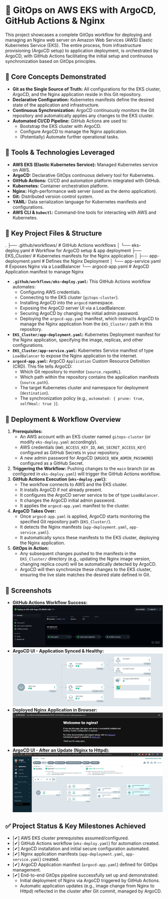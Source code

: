 # 🚀 GitOps on AWS EKS with ArgoCD, GitHub Actions & Nginx

This project showcases a complete GitOps workflow for deploying and managing an Nginx web server on Amazon Web Services (AWS) Elastic Kubernetes Service (EKS). The entire process, from infrastructure provisioning (ArgoCD setup) to application deployment, is orchestrated by ArgoCD, with GitHub Actions facilitating the initial setup and continuous synchronization based on GitOps principles.

## 🌟 Core Concepts Demonstrated

*   **Git as the Single Source of Truth:** All configurations for the EKS cluster, ArgoCD, and the Nginx application reside in this Git repository.
*   **Declarative Configuration:** Kubernetes manifests define the desired state of the application and infrastructure.
*   **Continuous Synchronization:** ArgoCD continuously monitors the Git repository and automatically applies any changes to the EKS cluster.
*   **Automated CI/CD Pipeline:** GitHub Actions are used to:
    *   Bootstrap the EKS cluster with ArgoCD.
    *   Configure ArgoCD to manage the Nginx application.
    *   (Potentially) Automate further operational tasks.

## 🔧 Tools & Technologies Leveraged

*   **AWS EKS (Elastic Kubernetes Service):** Managed Kubernetes service on AWS.
*   **ArgoCD:** Declarative GitOps continuous delivery tool for Kubernetes.
*   **GitHub Actions:** CI/CD and automation platform integrated with GitHub.
*   **Kubernetes:** Container orchestration platform.
*   **Nginx:** High-performance web server (used as the demo application).
*   **Git:** Distributed version control system.
*   **YAML:** Data serialization language for Kubernetes manifests and configurations.
*   **AWS CLI & `kubectl`:** Command-line tools for interacting with AWS and Kubernetes.

## 📁 Key Project Files & Structure
.
├── .github/workflows/ # GitHub Actions workflows
│ └── eks-deploy.yaml # Workflow for ArgoCD setup & app deployment
├── EKS_Cluster/ # Kubernetes manifests for the Nginx application
│ ├── app-deployment.yaml # Defines the Nginx Deployment
│ └── app-service.yaml # Exposes Nginx via a LoadBalancer
└── argocd-app.yaml # ArgoCD Application manifest to manage Nginx


*   **`.github/workflows/eks-deploy.yaml`:** This GitHub Actions workflow automates:
    *   Configuring AWS credentials.
    *   Connecting to the EKS cluster (`gitops-cluster`).
    *   Installing ArgoCD into the `argocd` namespace.
    *   Exposing the ArgoCD server UI via a LoadBalancer.
    *   Securing ArgoCD by changing the initial admin password.
    *   Deploying the `argocd-app.yaml` manifest, which instructs ArgoCD to manage the Nginx application from the `EKS_Cluster/` path in this repository.
*   **`EKS_Cluster/app-deployment.yaml`:** Kubernetes Deployment manifest for the Nginx application, specifying the image, replicas, and other configurations.
*   **`EKS_Cluster/app-service.yaml`:** Kubernetes Service manifest of type `LoadBalancer` to expose the Nginx application to the internet.
*   **`argocd-app.yaml`:** ArgoCD `Application` Custom Resource Definition (CRD). This file tells ArgoCD:
    *   Which Git repository to monitor (`source.repoURL`).
    *   Which path within the repository contains the application manifests (`source.path`).
    *   The target Kubernetes cluster and namespace for deployment (`destination`).
    *   The synchronization policy (e.g., `automated: { prune: true, selfHeal: true }`).

## 🚀 Deployment & Workflow Overview

1.  **Prerequisites:**
    *   An AWS account with an EKS cluster named `gitops-cluster` (or modify `eks-deploy.yaml` accordingly).
    *   AWS credentials (`AWS_ACCESS_KEY_ID`, `AWS_SECRET_ACCESS_KEY`) configured as GitHub Secrets in your repository.
    *   A new admin password for ArgoCD (`ARGOCD_NEW_ADMIN_PASSWORD`) configured as a GitHub Secret.
2.  **Triggering the Workflow:** Pushing changes to the `main` branch (or as configured in `eks-deploy.yaml`) will trigger the GitHub Actions workflow.
3.  **GitHub Actions Execution (`eks-deploy.yaml`):**
    *   The workflow connects to AWS and the EKS cluster.
    *   It installs ArgoCD if not already present.
    *   It configures the ArgoCD server service to be of type `LoadBalancer`.
    *   It changes the ArgoCD initial admin password.
    *   It applies the `argocd-app.yaml` manifest to the cluster.
4.  **ArgoCD Takes Over:**
    *   Once `argocd-app.yaml` is applied, ArgoCD starts monitoring the specified Git repository path (`EKS_Cluster/`).
    *   It detects the Nginx manifests (`app-deployment.yaml`, `app-service.yaml`).
    *   It automatically syncs these manifests to the EKS cluster, deploying the Nginx application.
5.  **GitOps in Action:**
    *   Any subsequent changes pushed to the manifests in the `EKS_Cluster/` directory (e.g., updating the Nginx image version, changing replica count) will be automatically detected by ArgoCD.
    *   ArgoCD will then synchronize these changes to the EKS cluster, ensuring the live state matches the desired state defined in Git.


## 📸 Screenshots

*   **GitHub Actions Workflow Success:**
![GitHub Actions](actions.png)
*   **ArgoCD UI - Application Synced & Healthy:**
![ArgoCD UI](argocd.png)
*   **Deployed Nginx Application in Browser:**
![Nginx App Screenshot](nginx_app.png)
*   **ArgoCD UI - After an Update (Nginx to Httpd):**
![ArgoCD UI](argocdhttpd.png)

## ✅ Project Status & Key Milestones Achieved

*   [✔] AWS EKS cluster prerequisites assumed/configured.
*   [✔] GitHub Actions workflow (`eks-deploy.yaml`) for automation created.
*   [✔] ArgoCD installation and initial secure configuration automated.
*   [✔] Nginx application manifests (`app-deployment.yaml`, `app-service.yaml`) created.
*   [✔] ArgoCD Application manifest (`argocd-app.yaml`) defined for GitOps management.
*   [✔] End-to-end GitOps pipeline successfully set up and demonstrated:
    *   Initial deployment of Nginx via ArgoCD triggered by GitHub Actions.
    *   Automatic application updates (e.g., image change from Nginx to Httpd) reflected in the cluster after Git commit, managed by ArgoCD.
